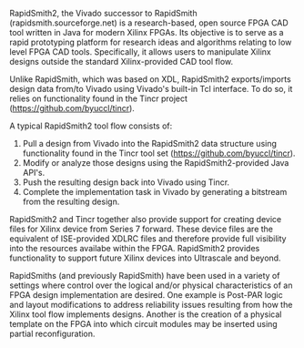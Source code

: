 RapidSmith2, the Vivado successor to RapidSmith (rapidsmith.sourceforge.net) is a research-based, open source FPGA CAD tool written in Java for modern Xilinx FPGAs. Its objective is to serve as a rapid prototyping platform for research ideas and algorithms relating to low level FPGA CAD tools.  Specifically, it allows users to manipulate Xilinx designs outside the standard Xilinx-provided CAD tool flow.

Unlike RapidSmith, which was based on XDL, RapidSmith2 exports/imports design data from/to Vivado using Vivado's built-in Tcl interface.  To do so, it relies on functionality found in the Tincr project (https://github.com/byuccl/tincr).

A typical RapidSmith2 tool flow consists of:

1. Pull a design from Vivado into the RapidSmith2 data structure using functionality found in the Tincr tool set (https://github.com/byuccl/tincr).
2. Modify or analyze those designs using the RapidSmith2-provided Java API's.
3. Push the resulting design back into Vivado using Tincr.
4. Complete the implementation task in Vivado by generating a bitstream from the resulting design.

RapidSmith2 and Tincr together also provide support for creating device files for Xilinx device from Series 7 forward.  These device files are the equivalent of ISE-provided XDLRC files and therefore provide full visibility into the resources availabe within the FPGA.  RapidSmith2 provides functionality to support future Xilinx devices into Ultrascale and beyond.

RapidSmiths (and previously RapidSmith) have been used in a variety of settings where control over the logical and/or physical characteristics of an FPGA design implementation are desired.  One example is Post-PAR logic and layout modifications to address reliability issues resulting from how the Xilinx tool flow implements designs.  Another is the creation of a physical template on the FPGA into which circuit modules may be inserted using partial reconfiguration.

